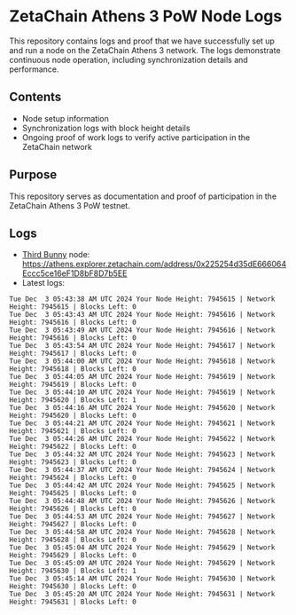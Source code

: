 # ZetaChain Athens 3 PoW Node Logs
This repository contains logs and proof that we have successfully set up and run a node on the ZetaChain Athens 3 network. The logs demonstrate continuous node operation, including synchronization details and performance.

## Contents
- Node setup information
- Synchronization logs with block height details
- Ongoing proof of work logs to verify active participation in the ZetaChain network

## Purpose
This repository serves as documentation and proof of participation in the ZetaChain Athens 3 PoW testnet.

## Logs

- [Third Bunny](https://thirdbunny.xyz/) node: https://athens.explorer.zetachain.com/address/0x225254d35dE666064Eccc5ce16eF1D8bF8D7b5EE
- Latest logs:
```
Tue Dec  3 05:43:38 AM UTC 2024 Your Node Height: 7945615 | Network Height: 7945615 | Blocks Left: 0
Tue Dec  3 05:43:43 AM UTC 2024 Your Node Height: 7945616 | Network Height: 7945616 | Blocks Left: 0
Tue Dec  3 05:43:49 AM UTC 2024 Your Node Height: 7945616 | Network Height: 7945616 | Blocks Left: 0
Tue Dec  3 05:43:54 AM UTC 2024 Your Node Height: 7945617 | Network Height: 7945617 | Blocks Left: 0
Tue Dec  3 05:44:00 AM UTC 2024 Your Node Height: 7945618 | Network Height: 7945618 | Blocks Left: 0
Tue Dec  3 05:44:05 AM UTC 2024 Your Node Height: 7945619 | Network Height: 7945619 | Blocks Left: 0
Tue Dec  3 05:44:10 AM UTC 2024 Your Node Height: 7945619 | Network Height: 7945620 | Blocks Left: 1
Tue Dec  3 05:44:16 AM UTC 2024 Your Node Height: 7945620 | Network Height: 7945620 | Blocks Left: 0
Tue Dec  3 05:44:21 AM UTC 2024 Your Node Height: 7945621 | Network Height: 7945621 | Blocks Left: 0
Tue Dec  3 05:44:26 AM UTC 2024 Your Node Height: 7945622 | Network Height: 7945622 | Blocks Left: 0
Tue Dec  3 05:44:32 AM UTC 2024 Your Node Height: 7945623 | Network Height: 7945623 | Blocks Left: 0
Tue Dec  3 05:44:37 AM UTC 2024 Your Node Height: 7945624 | Network Height: 7945624 | Blocks Left: 0
Tue Dec  3 05:44:42 AM UTC 2024 Your Node Height: 7945625 | Network Height: 7945625 | Blocks Left: 0
Tue Dec  3 05:44:48 AM UTC 2024 Your Node Height: 7945626 | Network Height: 7945626 | Blocks Left: 0
Tue Dec  3 05:44:53 AM UTC 2024 Your Node Height: 7945627 | Network Height: 7945627 | Blocks Left: 0
Tue Dec  3 05:44:58 AM UTC 2024 Your Node Height: 7945628 | Network Height: 7945628 | Blocks Left: 0
Tue Dec  3 05:45:04 AM UTC 2024 Your Node Height: 7945629 | Network Height: 7945629 | Blocks Left: 0
Tue Dec  3 05:45:09 AM UTC 2024 Your Node Height: 7945629 | Network Height: 7945630 | Blocks Left: 1
Tue Dec  3 05:45:14 AM UTC 2024 Your Node Height: 7945630 | Network Height: 7945630 | Blocks Left: 0
Tue Dec  3 05:45:20 AM UTC 2024 Your Node Height: 7945631 | Network Height: 7945631 | Blocks Left: 0
```
